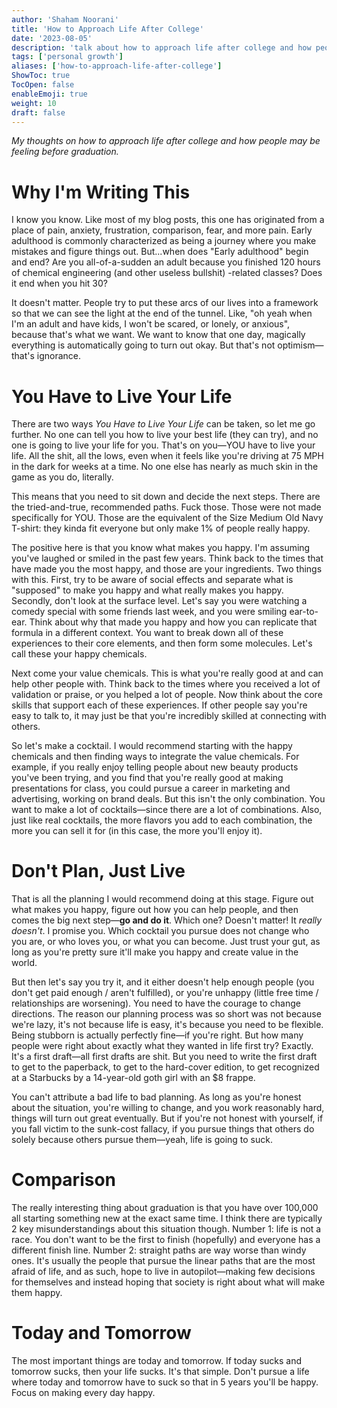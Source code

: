 ```yaml
---
author: 'Shaham Noorani'
title: 'How to Approach Life After College'
date: '2023-08-05'
description: 'talk about how to approach life after college and how people must be feeling before graduation'
tags: ['personal growth']
aliases: ['how-to-approach-life-after-college']
ShowToc: true
TocOpen: false
enableEmoji: true
weight: 10
draft: false
---
```


<!--blurb-->

_My thoughts on how to approach life after college and how people may be feeling before graduation._

<!--more-->

# Why I'm Writing This

I know you know. Like most of my blog posts, this one has originated from a place of pain, anxiety, frustration, comparison, fear, and more pain. Early adulthood is commonly characterized as being a journey where you make mistakes and figure things out. But...when does "Early adulthood" begin and end? Are you all-of-a-sudden an adult because you finished 120 hours of chemical engineering (and other useless bullshit) -related classes? Does it end when you hit 30?

It doesn't matter. People try to put these arcs of our lives into a framework so that we can see the light at the end of the tunnel. Like, "oh yeah when I'm an adult and have kids, I won't be scared, or lonely, or anxious", because that's what we want. We want to know that one day, magically everything is automatically going to turn out okay. But that's not optimism—that's ignorance.

# You Have to Live Your Life

There are two ways _You Have to Live Your Life_ can be taken, so let me go further. No one can tell you how to live your best life (they can try), and no one is going to live your life for you. That's on you—YOU have to live your life. All the shit, all the lows, even when it feels like you're driving at 75 MPH in the dark for weeks at a time. No one else has nearly as much skin in the game as you do, literally.

This means that you need to sit down and decide the next steps. There are the tried-and-true, recommended paths. Fuck those. Those were not made specifically for YOU. Those are the equivalent of the Size Medium Old Navy T-shirt: they kinda fit everyone but only make 1% of people really happy.

The positive here is that you know what makes you happy. I'm assuming you've laughed or smiled in the past few years. Think back to the times that have made you the most happy, and those are your ingredients. Two things with this. First, try to be aware of social effects and separate what is "supposed" to make you happy and what really makes you happy. Secondly, don't look at the surface level. Let's say you were watching a comedy special with some friends last week, and you were smiling ear-to-ear. Think about why that made you happy and how you can replicate that formula in a different context. You want to break down all of these experiences to their core elements, and then form some molecules. Let's call these your happy chemicals.

Next come your value chemicals. This is what you're really good at and can help other people with. Think back to the times where you received a lot of validation or praise, or you helped a lot of people. Now think about the core skills that support each of these experiences. If other people say you're easy to talk to, it may just be that you're incredibly skilled at connecting with others.

So let's make a cocktail. I would recommend starting with the happy chemicals and then finding ways to integrate the value chemicals. For example, if you really enjoy telling people about new beauty products you've been trying, and you find that you're really good at making presentations for class, you could pursue a career in marketing and advertising, working on brand deals. But this isn't the only combination. You want to make a lot of cocktails—since there are a lot of combinations. Also, just like real cocktails, the more flavors you add to each combination, the more you can sell it for (in this case, the more you'll enjoy it).

# Don't Plan, Just Live

That is all the planning I would recommend doing at this stage. Figure out what makes you happy, figure out how you can help people, and then comes the big next step—**go and do it**. Which one? Doesn't matter! It _really doesn't_. I promise you. Which cocktail you pursue does not change who you are, or who loves you, or what you can become. Just trust your gut, as long as you're pretty sure it'll make you happy and create value in the world.

But then let's say you try it, and it either doesn't help enough people (you don't get paid enough / aren't fulfilled), or you're unhappy (little free time / relationships are worsening). You need to have the courage to change directions. The reason our planning process was so short was not because we're lazy, it's not because life is easy, it's because you need to be flexible. Being stubborn is actually perfectly fine—if you're right. But how many people were right about exactly what they wanted in life first try? Exactly. It's a first draft—all first drafts are shit. But you need to write the first draft to get to the paperback, to get to the hard-cover edition, to get recognized at a Starbucks by a 14-year-old goth girl with an $8 frappe.

You can't attribute a bad life to bad planning. As long as you're honest about the situation, you're willing to change, and you work reasonably hard, things will turn out great eventually. But if you're not honest with yourself, if you fall victim to the sunk-cost fallacy, if you pursue things that others do solely because others pursue them—yeah, life is going to suck.

# Comparison

The really interesting thing about graduation is that you have over 100,000 all starting something new at the exact same time. I think there are typically 2 key misunderstandings about this situation though. Number 1: life is not a race. You don't want to be the first to finish (hopefully) and everyone has a different finish line. Number 2: straight paths are way worse than windy ones. It's usually the people that pursue the linear paths that are the most afraid of life, and as such, hope to live in autopilot—making few decisions for themselves and instead hoping that society is right about what will make them happy.

# Today and Tomorrow

The most important things are today and tomorrow. If today sucks and tomorrow sucks, then your life sucks. It's that simple. Don't pursue a life where today and tomorrow have to suck so that in 5 years you'll be happy. Focus on making every day happy.

